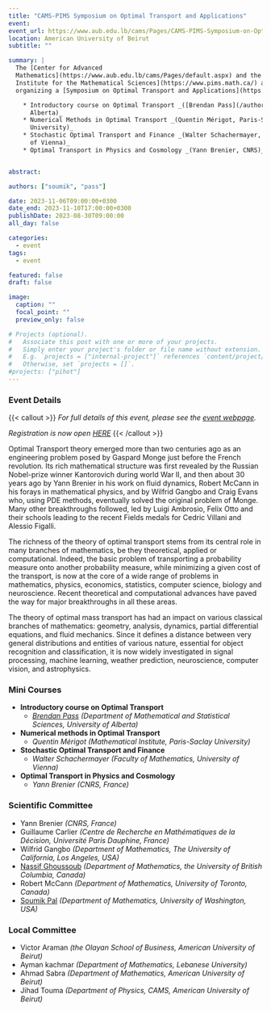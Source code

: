 ```yaml
---
title: "CAMS-PIMS Symposium on Optimal Transport and Applications"
event:
event_url: https://www.aub.edu.lb/cams/Pages/CAMS-PIMS-Symposium-on-Optimal-Transport-and-Applications.aspx
location: American University of Beirut
subtitle: ""

summary: |
  The [Center for Advanced
  Mathematics](https://www.aub.edu.lb/cams/Pages/default.aspx) and the [Pacific
  Institute for the Mathematical Sciences](https://www.pims.math.ca/) are
  organizing a [Symposium on Optimal Transport and Applications](https://www.aub.edu.lb/cams/Pages/CAMS-PIMS-Symposium-on-Optimal-Transport-and-Applications.aspx) at the <em>American University of Beirut</em> from <em>November 6-11, 2023</em>. [Registration is now open](https://forms.office.com/r/v5wLtnmEz6). The event will include minicourses on the following topics

    * Introductory course on Optimal Transport _([Brendan Pass](/authors/pass), University of
      Alberta)_
    * Numerical Methods in Optimal Transport _(Quentin Mérigot, Paris-Saclay
      University)_
    * Stochastic Optimal Transport and Finance _(Walter Schachermayer, University
      of Vienna)_
    * Optimal Transport in Physics and Cosmology _(Yann Brenier, CNRS)_


abstract:

authors: ["soumik", "pass"]

date: 2023-11-06T09:00:00+0300
date_end: 2023-11-10T17:00:00+0300
publishDate: 2023-08-30T09:00:00
all_day: false

categories:
  - event
tags:
  - event

featured: false
draft: false

image:
  caption: ""
  focal_point: ""
  preview_only: false

# Projects (optional).
#   Associate this post with one or more of your projects.
#   Simply enter your project's folder or file name without extension.
#   E.g. `projects = ["internal-project"]` references `content/project/deep-learning/index.md`.
#   Otherwise, set `projects = []`.
#projects: ["pihot"]
---
```


### Event Details

{{< callout >}}
_For full details of this event, please see the [event
webpage](https://www.aub.edu.lb/cams/Pages/CAMS-PIMS-Symposium-on-Optimal-Transport-and-Applications.aspx)._

_Registration is now open [HERE](https://forms.office.com/pages/responsepage.aspx?id=Glu6x7ZB6UOhIG_2VK2hN0Ju-es7srdDsFaThXpquXNUNlVXMkpUMFhQMUQ3TDBVTEJSUEs3TDJCQi4u)_
{{< /callout >}}

Optimal Transport theory emerged more than two centuries ago as an engineering
problem posed by Gaspard Monge just before the French revolution. Its rich
mathematical structure was first revealed by the Russian Nobel-prize winner
Kantorovich during world War II, and then about 30 years ago by Yann Brenier in
his work on fluid dynamics, Robert McCann in his forays in mathematical physics,
and by Wilfrid Gangbo and Craig Evans who, using PDE methods, eventually solved
the original problem of Monge. Many other breakthroughs followed, led by
Luigi Ambrosio, Felix Otto and their schools leading to the recent Fields medals
for Cedric Villani and Alessio Figalli.

The richness of the theory of optimal transport stems from its central role in
many branches of mathematics, be they theoretical, applied or computational.
Indeed, the basic problem of transporting a probability measure onto another
probability measure, while minimizing a given cost of the transport, is now at
the core of a wide range of problems in mathematics, physics, economics,
statistics, computer science, biology and neuroscience. Recent theoretical and
computational advances have paved the way for major breakthroughs in all these
areas.

The theory of optimal mass transport has had an impact on various classical
branches of mathematics: geometry, analysis, dynamics, partial differential
equations, and fluid mechanics. Since it defines a distance between very general
distributions and entities of various nature, essential for object recognition
and classification, it is now widely investigated in signal processing, machine
learning, weather prediction, neuroscience, computer vision, and astrophysics.

### Mini Courses
 * **Introductory course on Optimal Transport**
   - _[Brendan Pass](/authors/pass) (Department of Mathematical and Statistical Sciences, University of Alberta)_
 * **Numerical methods in Optimal  Transport**
   - _Quentin Mérigot (Mathematical Institute, Paris-Saclay University)_
 * **Stochastic Optimal Transport and Finance**
   - _Walter Schachermayer (Faculty of Mathematics, University of Vienna)_
 * **Optimal Transport in Physics and Cosmology**
   - _Yann Brenier (CNRS, France)_

### Scientific Committee
 * Yann Brenier _(CNRS, France)_
 * Guillaume Carlier _(Centre de Recherche en Mathématiques de la Décision, Université Paris Dauphine, France)_
 * Wilfrid Gangbo _(Department of Mathematics, The University of California, Los Angeles, USA)_
 * [Nassif Ghoussoub](/authors/nassif) _(Department of Mathematics, the University of British Columbia, Canada)_
 * Robert McCann _(Department of Mathematics, University of Toronto, Canada)_
 * [Soumik Pal](/authors/soumik) _(Department of Mathematics, University of Washington, USA)_

### Local Committee
 * Victor Araman _(the Olayan School of Business, American University of
   Beirut)_
 * Ayman kachmar _(Department of Mathematics, Lebanese University)_
 * Ahmad Sabra _(Department of Mathematics, American University of Beirut)_
 * Jihad Touma _(Department of Physics, CAMS, American University of Beirut)_
